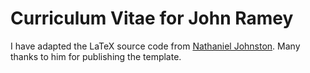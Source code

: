# Curriculum Vitae for John Ramey

I have adapted the LaTeX source code from [Nathaniel Johnston](http://www.njohnston.ca/cv/). Many thanks to him for publishing the template.

